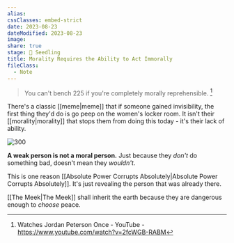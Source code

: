 ```yaml
---
alias: 
cssClasses: embed-strict
date: 2023-08-23
dateModified: 2023-08-23
image: 
share: true
stage: 🌱 Seedling
title: Morality Requires the Ability to Act Immorally
fileClass:
  - Note
---
```


> You can't bench 225 if you're completely morally reprehensible. [^1]

There's a classic [[meme|meme]] that if someone gained invisibility, the first thing they'd do is go peep on the women's locker room. 
It isn't their [[morality|morality]] that stops them from doing this today - it's their lack of ability. 

![300](https://d.wattpad.com/story_parts/147415783/images/13f02ce721c02d59.jpg)

**A weak person is not a moral person.** Just because they _don't_ do something bad, doesn't mean they _wouldn't_. 

This is one reason [[Absolute Power Corrupts Absolutely|Absolute Power Corrupts Absolutely]]. It's just revealing the person that was already there.

[[The Meek|The Meek]] shall inherit the earth because they are dangerous enough to _choose_ peace. 

[^1]: Watches Jordan Peterson Once - YouTube - https://www.youtube.com/watch?v=2fcWGB-RABM

